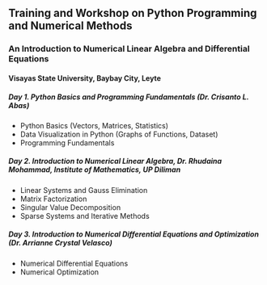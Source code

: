 ## Training and Workshop on Python Programming and Numerical Methods
### An Introduction to Numerical Linear Algebra and Differential Equations
#### Visayas State University, Baybay City, Leyte

##### Day 1. Python Basics and Programming Fundamentals (Dr. Crisanto L. Abas)
- Python Basics (Vectors, Matrices, Statistics)
- Data Visualization in Python (Graphs of Functions, Dataset)
- Programming Fundamentals


##### Day 2. Introduction to Numerical Linear Algebra, Dr. Rhudaina Mohammad, Institute of Mathematics, UP Diliman
- Linear Systems and Gauss Elimination
- Matrix Factorization
- Singular Value Decomposition
- Sparse Systems and Iterative Methods

##### Day 3. Introduction to Numerical Differential Equations and Optimization (Dr. Arrianne Crystal Velasco)
- Numerical Differential Equations
- Numerical Optimization


